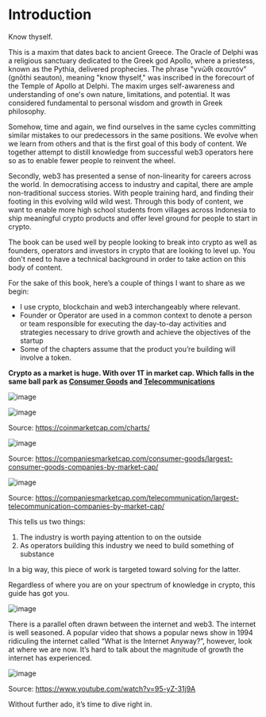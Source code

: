 # Introduction

Know thyself.

This is a maxim that dates back to ancient Greece. The Oracle of Delphi was a religious sanctuary dedicated to the Greek god Apollo, where a priestess, known as the Pythia, delivered prophecies. The phrase "γνῶθι σεαυτόν" (gnōthi seauton), meaning "know thyself," was inscribed in the forecourt of the Temple of Apollo at Delphi. The maxim urges self-awareness and understanding of one's own nature, limitations, and potential. It was considered fundamental to personal wisdom and growth in Greek philosophy.

Somehow, time and again, we find ourselves in the same cycles committing similar mistakes to our predecessors in the same positions. We evolve when we learn from others and that is the first goal of this body of content. We together attempt to distill knowledge from successful web3 operators here so as to enable fewer people to reinvent the wheel.

Secondly, web3 has presented a sense of non-linearity for careers across the world. In democratising access to industry and capital, there are ample non-traditional success stories. With people training hard, and finding their footing in this evolving wild wild west. Through this body of content, we want to enable more high school students from villages across Indonesia to ship meaningful crypto products and offer level ground for people to start in crypto.

The book can be used well by people looking to break into crypto as well as founders, operators and investors in crypto that are looking to level up. You don't need to have a technical background in order to take action on this body of content.

For the sake of this book, here’s a couple of things I want to share as we begin:

- I use crypto, blockchain and web3 interchangeably where relevant.
- Founder or Operator are used in a common context to denote a person or team responsible for executing the day-to-day activities and strategies necessary to drive growth and achieve the objectives of the startup
- Some of the chapters assume that the product you’re building will involve a token.

**Crypto as a market is huge. With over 1T in market cap. Which falls in the same ball park as [Consumer Goods](https://companiesmarketcap.com/consumer-goods/largest-consumer-goods-companies-by-market-cap/) and [Telecommunications](https://companiesmarketcap.com/telecommunication/largest-telecommunication-companies-by-market-cap/)**

![image](https://github.com/reachjason/Web3-Operator-Handbook/assets/23431890/7a923ab7-cc68-4e58-827e-69ed37297e36)

![image](https://github.com/reachjason/Web3-Operator-Handbook/assets/23431890/c2ef4231-df9b-4c5d-966a-0c3d38a15388)

Source: https://coinmarketcap.com/charts/

![image](https://github.com/reachjason/Web3-Operator-Handbook/assets/23431890/aa918da3-ea40-4fe1-ab5c-229b12ef1303)

Source: https://companiesmarketcap.com/consumer-goods/largest-consumer-goods-companies-by-market-cap/

![image](https://github.com/reachjason/Web3-Operator-Handbook/assets/23431890/a97c78bc-3df8-4003-8273-c5bfd42b7e37)

Source: https://companiesmarketcap.com/telecommunication/largest-telecommunication-companies-by-market-cap/

This tells us two things:

1. The industry is worth paying attention to on the outside
2. As operators building this industry we need to build something of substance

In a big way, this piece of work is targeted toward solving for the latter.

Regardless of where you are on your spectrum of knowledge in crypto, this guide has got you.

![image](https://github.com/reachjason/Web3-Operator-Handbook/assets/23431890/12746e37-d3d1-44e9-b7f6-34c962f4286a)

There is a parallel often drawn between the internet and web3. The internet is well seasoned. A popular video that shows a popular news show in 1994 ridiculing the internet called “What is the Internet Anyway?”, however, look at where we are now. It’s hard to talk about the magnitude of growth the internet has experienced.

![image](https://github.com/reachjason/Web3-Operator-Handbook/assets/23431890/c722eb6d-75c5-4aaa-bc0a-30d101e75ed0)

Source: https://www.youtube.com/watch?v=95-yZ-31j9A

Without further ado, it’s time to dive right in.
